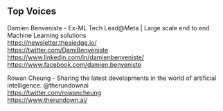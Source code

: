 ## Top Voices
Damien Benveniste - Ex-ML Tech Lead@Meta | Large scale end to end Machine Learning solutions  
https://newsletter.theaiedge.io/  
https://twitter.com/DamiBenveniste  
https://www.linkedin.com/in/damienbenveniste/  
https://www.facebook.com/damien.benveniste  

Rowan Cheung - Sharing the latest developments in the world of artificial intelligence. @therundownai   
https://twitter.com/rowancheung  
https://www.therundown.ai/  


